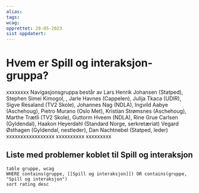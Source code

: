 ```yaml
---
alias:
tags:
wcag:
opprettet: 28-05-2023
sist oppdatert: 
---
```


# Hvem er Spill og interaksjon-gruppa?
xxxxxxxx
Navigasjonsgruppa består av Lars Henrik Johansen (Statped), Stephen Simei Kimogol, , Jarle Havnes (Cappelen), Julija Tkaca (UDIR), Sigve Resaland (TV2 Skole), Johannes Nag (NDLA), Ingvild Aabye (Aschehoug), Pietro Murano (Oslo Met), Kristian Strømsnes (Aschehoug), Marthe Trætli (TV2 Skole), Guttorm Hveem (NDLA), Rine Grue Carlsen (Gyldendal), Haakon Heyerdahl (Standard Norge, serkretæriat) Vegard Østhagen (Gyldendal, nestleder), Dan Nachtnebel (Statped, leder)
xxxxxxxxxxxxxxxxx
xxxxxxxxxx
xxxxxxxxx

## Liste med problemer koblet til Spill og interaksjon
```dataview 
table gruppe, wcag
WHERE contains(gruppe, [[Spill og interaksjon]]) OR contains(gruppe, "Spill og interaksjon") 
sort rating desc 
```